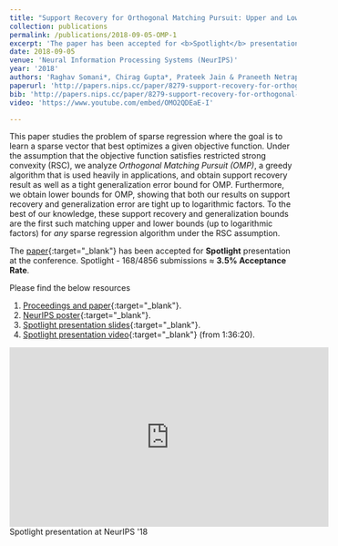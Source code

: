 ```yaml
---
title: "Support Recovery for Orthogonal Matching Pursuit: Upper and Lower bounds"
collection: publications
permalink: /publications/2018-09-05-OMP-1
excerpt: 'The paper has been accepted for <b>Spotlight</b> presentation.'
date: 2018-09-05
venue: 'Neural Information Processing Systems (NeurIPS)'
year: '2018'
authors: 'Raghav Somani*, Chirag Gupta*, Prateek Jain & Praneeth Netrapalli'
paperurl: 'http://papers.nips.cc/paper/8279-support-recovery-for-orthogonal-matching-pursuit-upper-and-lower-bounds'
bib: 'http://papers.nips.cc/paper/8279-support-recovery-for-orthogonal-matching-pursuit-upper-and-lower-bounds/bibtex'
video: 'https://www.youtube.com/embed/OMO2QDEaE-I'

---
```

This paper studies the problem of sparse regression where the goal is to learn a sparse vector that best optimizes a given objective function. Under the assumption that the objective function satisfies restricted strong convexity (RSC), we analyze *Orthogonal Matching Pursuit (OMP)*, a greedy algorithm that is used heavily in applications, and obtain support recovery result as well as a tight generalization error bound for OMP. Furthermore, we obtain lower bounds for OMP, showing that both our results on support recovery and generalization error are tight up to logarithmic factors. To the best of our knowledge, these support recovery and generalization bounds are the first such matching upper and lower bounds (up to logarithmic factors) for *any* sparse regression algorithm under the RSC assumption.

The [paper](https://nips.cc/Conferences/2018/Schedule?showEvent=12746){:target="_blank"} has been accepted for **Spotlight** presentation at the conference. Spotlight - 168/4856 submissions ≈ **3.5% Acceptance Rate**.

Please find the below resources
1. [Proceedings and paper](http://papers.nips.cc/paper/8279-support-recovery-for-orthogonal-matching-pursuit-upper-and-lower-bounds){:target="_blank"}.
2. [NeurIPS poster](https://raghavsomani.github.io/publications/files/NeurIPS_2018_poster_OMP.pdf){:target="_blank"}.
3. [Spotlight presentation slides](https://nips.cc/media/Slides/nips/2018/220cd(06-15-30)-06-16-55-12746-Support_Recover.pdf?fbclid=IwAR1cYSsQb6VHXbzCvWAFoPVUoBmQalE-S59RifxHjZFdeaymW4fNQhO8A0I){:target="_blank"}.
4. [Spotlight presentation video](https://www.facebook.com/nipsfoundation/videos/357066758186895/?t=5777){:target="_blank"} (from 1:36:20).


<iframe width="560" height="315" src="https://www.youtube.com/embed/OMO2QDEaE-I" frameborder="0" allow="accelerometer; autoplay; encrypted-media; gyroscope; picture-in-picture" allowfullscreen></iframe>
<figcaption>Spotlight presentation at NeurIPS '18</figcaption>